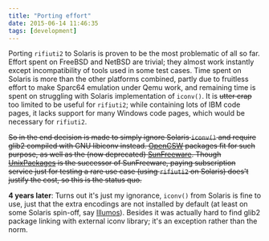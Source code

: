 ```yaml
---
title: "Porting effort"
date: 2015-06-14 11:46:35
tags: [development]
---
```


Porting `rifiuti2` to Solaris is proven to be the most problematic
of all so far.  Effort spent on FreeBSD and NetBSD are trivial; they
almost work instantly except incompatibility of tools used in some
test cases. Time spent on Solaris is more than the other platforms
combined, partly due to fruitless effort to make Sparc64 emulation
under Qemu work, and remaining time is spent on struggling with Solaris
implementation of `iconv()`. It is ~~utter crap~~ too limited to be
useful for `rifiuti2`; while containing lots of IBM code pages, it
lacks support for many Windows code pages, which would be necessary
for `rifiuti2`.

<del>So in the end decision is made to simply ignore Solaris `iconv()`
and require glib2 compiled with GNU libiconv instead. [OpenCSW][2]
packages fit for such purpose, as well as the (now deprecated)
[SunFreeware][3]. Though [UnixPackages][4] is the successor
of SunFreeware, paying subscription service just for testing a rare
use case (using `rifiuti2` on Solaris) does&apos;t justify the cost,
so this is the status quo.</del>

**4 years later**: Turns out it's just my ignorance, `iconv()` from
Solaris is fine to use, just that the extra encodings are not installed
by default (at least on some Solaris spin-off, say [Illumos][5]). Besides
it was actually hard to find glib2 package linking with external iconv
library; it's an exception rather than the norm.

[1]: http://opensxce.org/
[2]: https://www.opencsw.org/
[3]: https://www.sunfreeware.com/
[4]: https://unixpackages.com/
[5]: https://illumos.org/
